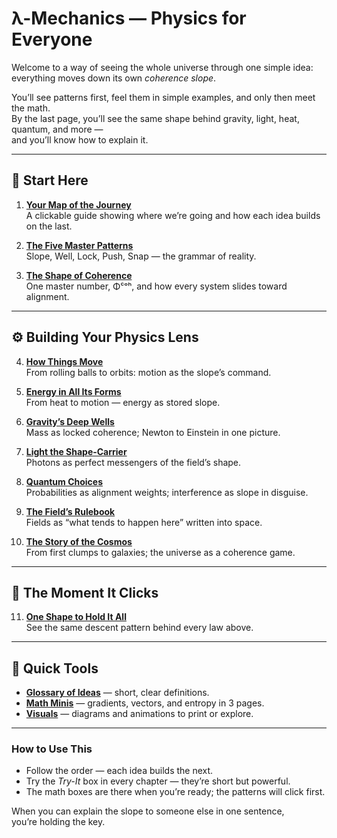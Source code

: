# λ-Mechanics — Physics for Everyone

Welcome to a way of seeing the whole universe through one simple idea:  
everything moves down its own *coherence slope*.  

You’ll see patterns first, feel them in simple examples, and only then meet the math.  
By the last page, you’ll see the same shape behind gravity, light, heat, quantum, and more —  
and you’ll know how to explain it.

---

## 📜 Start Here

1. **[Your Map of the Journey](00-map.md)**  
   A clickable guide showing where we’re going and how each idea builds on the last.

2. **[The Five Master Patterns](01-patterns.md)**  
   Slope, Well, Lock, Push, Snap — the grammar of reality.

3. **[The Shape of Coherence](02-coherence.md)**  
   One master number, Φᶜᵒʰ, and how every system slides toward alignment.

---

## ⚙️ Building Your Physics Lens

4. **[How Things Move](03-motion.md)**  
   From rolling balls to orbits: motion as the slope’s command.

5. **[Energy in All Its Forms](04-energy.md)**  
   From heat to motion — energy as stored slope.

6. **[Gravity’s Deep Wells](05-gravity.md)**  
   Mass as locked coherence; Newton to Einstein in one picture.

7. **[Light the Shape-Carrier](06-light.md)**  
   Photons as perfect messengers of the field’s shape.

8. **[Quantum Choices](07-quantum.md)**  
   Probabilities as alignment weights; interference as slope in disguise.

9. **[The Field’s Rulebook](08-fields.md)**  
   Fields as “what tends to happen here” written into space.

10. **[The Story of the Cosmos](09-cosmos.md)**  
    From first clumps to galaxies; the universe as a coherence game.

---

## 🎯 The Moment It Clicks

11. **[One Shape to Hold It All](10-snap.md)**  
    See the same descent pattern behind every law above.

---

## 🧰 Quick Tools

- **[Glossary of Ideas](glossary.md)** — short, clear definitions.  
- **[Math Minis](cheatsheets/math-minis.md)** — gradients, vectors, and entropy in 3 pages.  
- **[Visuals](visuals/)** — diagrams and animations to print or explore.

---

### How to Use This

- Follow the order — each idea builds the next.  
- Try the *Try-It* box in every chapter — they’re short but powerful.  
- The math boxes are there when you’re ready; the patterns will click first.

When you can explain the slope to someone else in one sentence,  
you’re holding the key.
